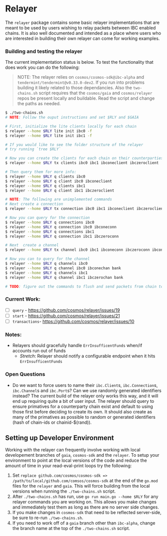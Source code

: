 # Relayer

The `relayer` package contains some basic relayer implementations that are
meant to be used by users wishing to relay packets between IBC enabled chains.
It is also well documented and intended as a place where users who are
interested in building their own relayer can come for working examples.

### Building and testing the relayer

The current implementation status is below. To test the functionality that does work you can do the following:

> NOTE: The relayer relies on `cosmos/cosmos-sdk@ibc-alpha` and `tendermint/tendermint@v0.33.0-dev2`. If you run into problems building it likely related to those dependancies. Also the `two-chains.sh` script requires that the `cosmos/gaia` and `cosmos/relayer` repos be present locally and buildable. Read the script and change the paths as needed.

```bash
$ ./two-chains.sh
# NOTE: Follow the ouput instructions and set $RLY and $GAIA

# First, initialize the lite clients locally for each chain
$ relayer --home $RLY lite init ibc0 -f
$ relayer --home $RLY lite init ibc1 -f

# If you would like to see the folder structure of the relayer
# try running `tree $RLY`

# Now you can create the clients for each chain on their counterparties
$ relayer --home $RLY tx clients ibc0 ibc1 ibconeclient ibczeroclient

# Then query them for more info:
$ relayer --home $RLY q clients ibc0
$ relayer --home $RLY q client ibc0 ibconeclient
$ relayer --home $RLY q clients ibc1
$ relayer --home $RLY q client ibc1 ibczeroclient

# NOTE: The following are unimplemented commands
# Next create a connection
$ relayer --home $RLY tx connection ibc0 ibc1 ibconeclient ibczeroclient ibconeconn ibczeroconn

# Now you can query for the connection
$ relayer --home $RLY q connections ibc0
$ relayer --home $RLY q connection ibc0 ibconeconn
$ relayer --home $RLY q connections ibc1
$ relayer --home $RLY q connection ibc1 ibczeroconn

# Next  create a channel
$ relayer --home $RLY tx channel ibc0 ibc1 ibconeconn ibczeroconn ibconchan ibczerochan bank bank

# Now you can to query for the channel
$ relayer --home $RLY q channels ibc0
$ relayer --home $RLY q channel ibc0 ibconechan bank
$ relayer --home $RLY q channels ibc1
$ relayer --home $RLY q channel ibc1 ibczerochan bank

# TODO: figure out the commands to flush and send packets from chain to chain
```
### Current Work:

- [ ] `query` - https://github.com/cosmos/relayer/issues/19
- [ ] `start` - https://github.com/cosmos/relayer/issues/21
- [ ] `transactions`- https://github.com/cosmos/relayer/issues/10

### Notes:

- Relayers should gracefully handle `ErrInsufficentFunds` when/if accounts run
  out of funds
    * _Stretch_: Relayer should notify a configurable endpoint when it hits
      `ErrInsufficentFunds`

### Open Questions

- Do we want to force users to name their `ibc.Client`s, `ibc.Connection`s,
 `ibc.Channel`s and `ibc.Port`s? Can we use randomly generated identifiers
 instead? The current build of the relayer only works this way, and it will end up requiring
 quite a bit of user input. The relayer should query to ensure primatives for a counterparty
 chain exist and default to using those first before deciding to create its own.
 It should also create as many of the primatives as possible to random or generated 
 identifiers (hash of chain-ids or chainid-$(rand)).

 ## Setting up Developer Environment

 Working with the relayer can frequently involve working with local developement branches of `gaia`, `cosmos-sdk` and the `relayer`. To setup your environment to point at the local versions of the code and reduce the amount of time in your read-eval-print loops try the following:

 1. Set `replace github.com/cosmos/cosmos-sdk => /path/to/local/github.com/comsos/cosmos-sdk` at the end of the `go.mod` files for the `relayer` and `gaia`. This will force building from the local versions when running the `./two-chains.sh` script.
 2. After `./two-chains.sh` has run, use `go run main.go --home $RLY` for any relayer commands you are working on. This allows you make changes and immediately test them as long as there are no server side changes. 
 3. If you make changes in `cosmos-sdk` that need to be reflected server-side, be sure to re-run `./two-chains.sh`.
 4. If you need to work off of a `gaia` branch other than `ibc-alpha`, change the branch name at the top of the `./two-chains.sh` script. 